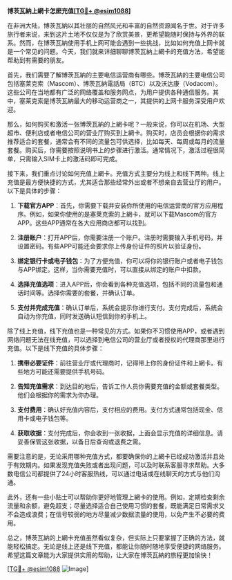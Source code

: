 **博茨瓦納上網卡怎麽充值[[TG💪+ @esim1088](https://t.me/s/esim1088)]**

在非洲大陆，博茨瓦納以其壮丽的自然风光和丰富的自然资源闻名于世。对于许多旅行者来说，来到这片土地不仅仅是为了欣赏美景，更希望能随时保持与外界的联系。然而，在博茨瓦納使用手机上网可能会遇到一些挑战，比如如何充值上网卡就是一个常见的问题。今天，我们就来详细聊聊博茨瓦納上網卡的充值方法，希望能帮助到有需要的朋友。

首先，我们需要了解博茨瓦納的主要电信运营商有哪些。博茨瓦納的主要电信公司包括塞莱克索（Mascom）、博茨瓦納電話局（BTC）以及沃达康（Vodacom）。这些公司在当地都有广泛的网络覆盖和服务网点，为用户提供各种通信服务。其中，塞莱克索是博茨瓦納最大的移动运营商之一，其提供的上网卡服务深受用户欢迎。

那么，如何购买和激活一张博茨瓦納的上網卡呢？一般来说，你可以在机场、大型超市、便利店或者电信公司的营业厅购买到上網卡。购买时，店员会根据你的需求推荐适合的套餐，通常会有不同的流量包可供选择，比如每天、每周或每月的流量套餐。购买后，你需要按照说明书上的步骤进行激活。通常情况下，激活过程很简单，只需输入SIM卡上的激活码即可完成。

接下来，我们重点讨论如何充值上網卡。充值方式主要分为线上和线下两种。线上充值是最方便快捷的方式，尤其适合那些经常外出或者不想亲自去营业厅的用户。以下是具体的步骤：

1. **下载官方APP**：首先，你需要下载并安装你所使用的电信运营商的官方应用程序。例如，如果你使用的是塞莱克索的上網卡，就可以下载Mascom的官方APP。这些APP通常在各大应用商店都可以找到。

2. **注册账户**：打开APP后，你需要注册一个账户。注册时需要输入手机号码，并设置密码。有些APP可能还会要求你上传身份证件的照片以验证身份。

3. **绑定银行卡或电子钱包**：为了方便充值，你可以将你的银行账户或者电子钱包与APP绑定。这样，当你需要充值时，可以直接从绑定的账户中扣款。

4. **选择充值选项**：进入APP后，你会看到各种充值选项，包括不同的流量包和通话时间等。选择你需要的套餐，并确认订单。

5. **支付并完成充值**：确认订单后，系统会提示你进行支付。支付完成后，系统会自动为你充值，同时发送确认短信到你的手机上。

除了线上充值，线下充值也是一种常见的方式。如果你不习惯使用APP，或者遇到网络问题无法在线充值，可以选择到电信公司的营业厅或者授权的代理商那里进行充值。以下是线下充值的具体步骤：

1. **携带必要证件**：前往营业厅或代理商时，记得带上你的身份证件和上網卡。有些地方可能还需要提供手机号码。

2. **告知充值需求**：到达目的地后，告诉工作人员你需要充值的金额或套餐类型。他们会根据你的需求为你办理。

3. **支付费用**：确认好充值内容后，支付相应的费用。支付方式通常包括现金、信用卡或电子钱包等。

4. **获取收据**：支付完成后，你会收到一张收据，上面会显示充值的详细信息。请妥善保管这张收据，以备日后查询或退费之需。

需要注意的是，无论采用哪种充值方式，都要确保你的上網卡已经成功激活并且处于有效期内。如果发现充值失败或者出现问题，可以及时联系客服寻求帮助。大多数电信公司都提供了24小时客服热线，可以通过电话或在线聊天的方式与他们沟通。

此外，还有一些小贴士可以帮助你更好地管理上網卡的使用。例如，定期检查剩余流量和余额，避免超支；尽量选择适合自己使用习惯的套餐，既能满足日常需求又不会造成浪费；在信号较弱的地方尽量减少数据流量的使用，以免产生不必要的费用。

总之，博茨瓦納的上網卡充值虽然看似复杂，但实际上只要掌握了正确的方法，就能轻松搞定。无论是线上还是线下充值，都能让你随时随地享受便捷的网络服务。希望这篇文章能为大家提供实用的帮助，让大家在博茨瓦納的旅程更加愉快！

[[TG💪+ @esim1088](https://t.me/s/esim1088) ![Image](https://i.postimg.cc/4NQfJmqS/Snipaste-2025-05-13-00-14-12.png)]